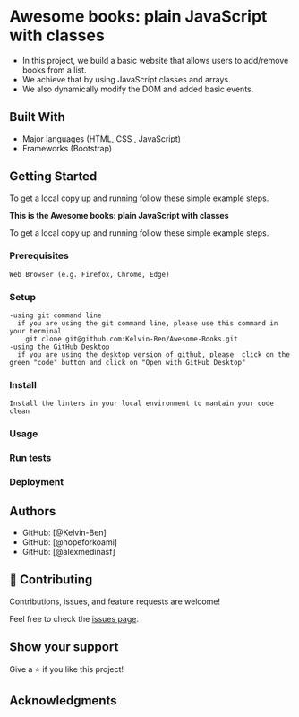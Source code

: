 # Awesome books: plain JavaScript with classes

- In this project, we build a basic website that allows users to add/remove books from a list. 
- We achieve that by using JavaScript classes and arrays. 
- We also dynamically modify the DOM and added basic events.



## Built With
- Major languages (HTML, CSS , JavaScript)
- Frameworks (Bootstrap)

## Getting Started
To get a local copy up and running follow these simple example steps.

**This is the Awesome books: plain JavaScript with classes**


To get a local copy up and running follow these simple example steps.

### Prerequisites
    Web Browser (e.g. Firefox, Chrome, Edge)

### Setup
    -using git command line
      if you are using the git command line, please use this command in your terminal
        git clone git@github.com:Kelvin-Ben/Awesome-Books.git
    -using the GitHub Desktop
      if you are using the desktop version of github, please  click on the green "code" button and click on "Open with GitHub Desktop" 


### Install
    Install the linters in your local environment to mantain your code clean 

### Usage

### Run tests

### Deployment



## Authors

- GitHub: [@Kelvin-Ben]
- GitHub: [@hopeforkoami]
- GitHub: [@alexmedinasf]
## 🤝 Contributing

Contributions, issues, and feature requests are welcome!

Feel free to check the [issues page](../../issues/).

## Show your support

Give a ⭐️ if you like this project!

## Acknowledgments
